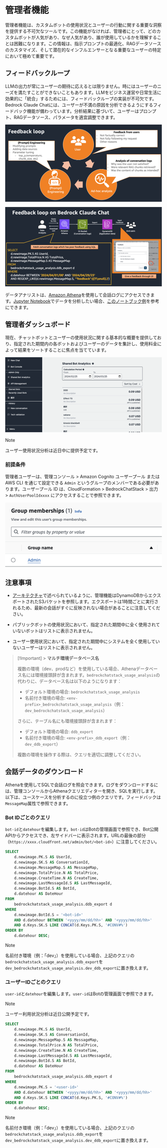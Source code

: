 # 管理者機能

管理者機能は、カスタムボットの使用状況とユーザーの行動に関する重要な洞察を提供する不可欠なツールです。この機能がなければ、管理者にとって、どのカスタムボットが人気があり、なぜ人気があり、誰が使用しているかを理解することは困難になります。この情報は、指示プロンプトの最適化、RAGデータソースのカスタマイズ、そして潜在的なインフルエンサーとなる重要なユーザーの特定において極めて重要です。

## フィードバックループ

LLMの出力が常にユーザーの期待に応えるとは限りません。時にはユーザーのニーズを満たすことができないこともあります。LLMをビジネス運営や日常生活に効果的に「統合」するためには、フィードバックループの実装が不可欠です。Bedrock Claude Chatには、ユーザーが不満の原因を分析できるようにするフィードバック機能が備わっています。分析結果に基づいて、ユーザーはプロンプト、RAGデータソース、パラメータを適宜調整できます。

![](./imgs/feedback_loop.png)

![](./imgs/feedback-using-claude-chat.png)

データアナリストは、[Amazon Athena](https://aws.amazon.com/jp/athena/)を使用して会話ログにアクセスできます。[Jupyter Notebook](https://jupyter.org/)でデータを分析したい場合、[このノートブック例](../examples/notebooks/feedback_analysis_example.ipynb)を参考にできます。

## 管理者ダッシュボード

現在、チャットボットとユーザーの使用状況に関する基本的な概要を提供しており、指定された期間内の各ボットおよびユーザーのデータを集計し、使用料金によって結果をソートすることに焦点を当てています。

![](./imgs/admin_bot_analytics.png)

> [!Note]
> ユーザー使用状況分析は近日中に提供予定です。

### 前提条件

管理者ユーザーは、管理コンソール > Amazon Cognito ユーザープール または AWS CLI を通じて設定できる `Admin` というグループのメンバーである必要があります。ユーザープール ID は、CloudFormation > BedrockChatStack > 出力 > `AuthUserPoolIdxxxx` にアクセスすることで参照できます。

![](./imgs/group_membership_admin.png)

## 注意事項

- [アーキテクチャ](../README.md#architecture)で述べられているように、管理機能はDynamoDBからエクスポートされたS3バケットを参照します。エクスポートは1時間ごとに実行されるため、最新の会話がすぐに反映されない場合があることに注意してください。

- パブリックボットの使用状況において、指定された期間中に全く使用されていないボットはリストに表示されません。

- ユーザー使用状況において、指定された期間中にシステムを全く使用していないユーザーはリストに表示されません。

> [!Important] > **マルチ環境データベース名**
>
> 複数の環境（dev、prodなど）を使用している場合、Athenaデータベース名には環境接頭辞が含まれます。`bedrockchatstack_usage_analysis`の代わりに、データベース名は以下のようになります：
>
> - デフォルト環境の場合: `bedrockchatstack_usage_analysis`
> - 名前付き環境の場合: `<env-prefix>_bedrockchatstack_usage_analysis`（例：`dev_bedrockchatstack_usage_analysis`）
>
> さらに、テーブル名にも環境接頭辞が含まれます：
>
> - デフォルト環境の場合: `ddb_export`
> - 名前付き環境の場合: `<env-prefix>_ddb_export`（例：`dev_ddb_export`）
>
> 複数の環境を操作する際は、クエリを適切に調整してください。

## 会話データのダウンロード

Athenaを使用してSQLで会話ログを照会できます。ログをダウンロードするには、管理コンソールからAthenaクエリエディターを開き、SQLを実行します。以下は、ユースケースを分析するのに役立つ例のクエリです。フィードバックは`MessageMap`属性で参照できます。

### Bot IDごとのクエリ

`bot-id`と`datehour`を編集します。`bot-id`はBotの管理画面で参照でき、Bot公開APIからアクセスでき、左サイドバーに表示されます。URLの最後の部分（`https://xxxx.cloudfront.net/admin/bot/<bot-id>`）に注意してください。

```sql
SELECT
    d.newimage.PK.S AS UserId,
    d.newimage.SK.S AS ConversationId,
    d.newimage.MessageMap.S AS MessageMap,
    d.newimage.TotalPrice.N AS TotalPrice,
    d.newimage.CreateTime.N AS CreateTime,
    d.newimage.LastMessageId.S AS LastMessageId,
    d.newimage.BotId.S AS BotId,
    d.datehour AS DateHour
FROM
    bedrockchatstack_usage_analysis.ddb_export d
WHERE
    d.newimage.BotId.S = '<bot-id>'
    AND d.datehour BETWEEN '<yyyy/mm/dd/hh>' AND '<yyyy/mm/dd/hh>'
    AND d.Keys.SK.S LIKE CONCAT(d.Keys.PK.S, '#CONV#%')
ORDER BY
    d.datehour DESC;
```

> [!Note]
> 名前付き環境（例：「dev」）を使用している場合、上記のクエリの`bedrockchatstack_usage_analysis.ddb_export`を`dev_bedrockchatstack_usage_analysis.dev_ddb_export`に置き換えます。

### ユーザーIDごとのクエリ

`user-id`と`datehour`を編集します。`user-id`はBotの管理画面で参照できます。

> [!Note]
> ユーザー利用状況分析は近日公開予定です。

```sql
SELECT
    d.newimage.PK.S AS UserId,
    d.newimage.SK.S AS ConversationId,
    d.newimage.MessageMap.S AS MessageMap,
    d.newimage.TotalPrice.N AS TotalPrice,
    d.newimage.CreateTime.N AS CreateTime,
    d.newimage.LastMessageId.S AS LastMessageId,
    d.newimage.BotId.S AS BotId,
    d.datehour AS DateHour
FROM
    bedrockchatstack_usage_analysis.ddb_export d
WHERE
    d.newimage.PK.S = '<user-id>'
    AND d.datehour BETWEEN '<yyyy/mm/dd/hh>' AND '<yyyy/mm/dd/hh>'
    AND d.Keys.SK.S LIKE CONCAT(d.Keys.PK.S, '#CONV#%')
ORDER BY
    d.datehour DESC;
```

> [!Note]
> 名前付き環境（例：「dev」）を使用している場合、上記のクエリの`bedrockchatstack_usage_analysis.ddb_export`を`dev_bedrockchatstack_usage_analysis.dev_ddb_export`に置き換えます。
